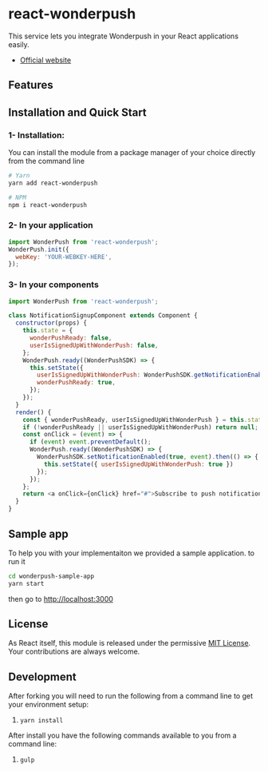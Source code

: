 # react-wonderpush

This service lets you integrate Wonderpush in your React applications easily.
- [Official website](https://wonderpush.com)

## Features

## Installation and Quick Start

### 1- Installation:
You can install the module from a package manager of your choice directly from the command line

```sh
# Yarn
yarn add react-wonderpush

# NPM
npm i react-wonderpush
```

### 2- In your application

```javascript
import WonderPush from 'react-wonderpush';
WonderPush.init({
  webKey: 'YOUR-WEBKEY-HERE',
});
```
### 3- In your components
```javascript
import WonderPush from 'react-wonderpush';

class NotificationSignupComponent extends Component {
  constructor(props) {
    this.state = {
      wonderPushReady: false,
      userIsSignedUpWithWonderPush: false,
    };
    WonderPush.ready((WonderPushSDK) => {
      this.setState({
        userIsSignedUpWithWonderPush: WonderPushSDK.getNotificationEnabled(),
        wonderPushReady: true,
      });
    });
  }
  render() {
    const { wonderPushReady, userIsSignedUpWithWonderPush } = this.state;
    if (!wonderPushReady || userIsSignedUpWithWonderPush) return null;
    const onClick = (event) => {
      if (event) event.preventDefault();
      WonderPush.ready((WonderPushSDK) => {
        WonderPushSDK.setNotificationEnabled(true, event).then(() => {
          this.setState({ userIsSignedUpWithWonderPush: true })
        });
      });
    };
    return <a onClick={onClick} href="#">Subscribe to push notifications</a>;
  }
}
```




## Sample app
To help you with your implementaiton we provided a sample application. to run it
```bash
cd wonderpush-sample-app
yarn start
```
then go to [http://localhost:3000](http://localhost:3000)


## License

As React itself, this module is released under the permissive [MIT License](http://revolunet.mit-license.org). Your contributions are always welcome.

## Development

After forking you will need to run the following from a command line to get your environment setup:

1. ```yarn install```

After install you have the following commands available to you from a command line:

1. ```gulp```
